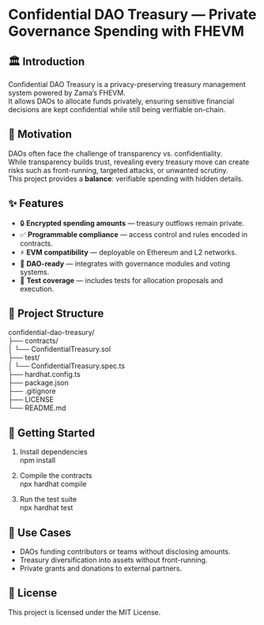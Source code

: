# Confidential DAO Treasury — Private Governance Spending with FHEVM

## 🏛️ Introduction
Confidential DAO Treasury is a privacy-preserving treasury management system powered by Zama’s FHEVM.  
It allows DAOs to allocate funds privately, ensuring sensitive financial decisions are kept confidential while still being verifiable on-chain.  

## 🎯 Motivation
DAOs often face the challenge of transparency vs. confidentiality.  
While transparency builds trust, revealing every treasury move can create risks such as front-running, targeted attacks, or unwanted scrutiny.  
This project provides a **balance**: verifiable spending with hidden details.  

## ✨ Features
- 🔒 **Encrypted spending amounts** — treasury outflows remain private.  
- ✅ **Programmable compliance** — access control and rules encoded in contracts.  
- ⚡ **EVM compatibility** — deployable on Ethereum and L2 networks.  
- 🔗 **DAO-ready** — integrates with governance modules and voting systems.  
- 🧪 **Test coverage** — includes tests for allocation proposals and execution.  

## 📂 Project Structure
confidential-dao-treasury/  
├── contracts/  
│   └── ConfidentialTreasury.sol  
├── test/  
│   └── ConfidentialTreasury.spec.ts  
├── hardhat.config.ts  
├── package.json  
├── .gitignore  
├── LICENSE  
└── README.md  

## 🚀 Getting Started
1) Install dependencies  
   npm install  

2) Compile the contracts  
   npx hardhat compile  

3) Run the test suite  
   npx hardhat test  

## 🔮 Use Cases
- DAOs funding contributors or teams without disclosing amounts.  
- Treasury diversification into assets without front-running.  
- Private grants and donations to external partners.  

## 📝 License
This project is licensed under the MIT License.
